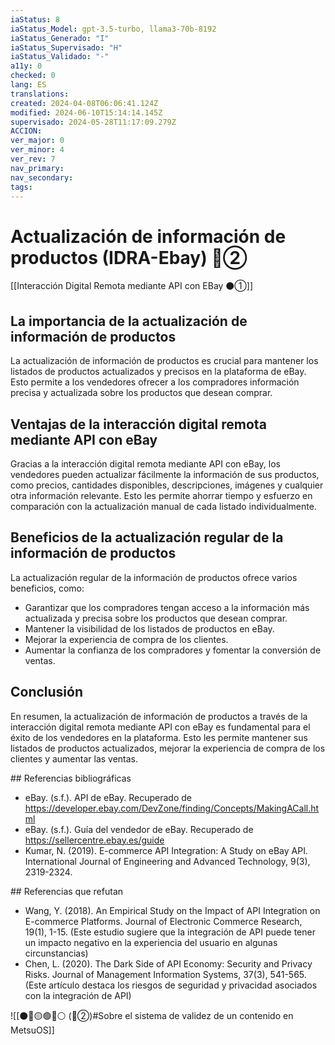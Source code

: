 ```yaml
---
iaStatus: 8
iaStatus_Model: gpt-3.5-turbo, llama3-70b-8192
iaStatus_Generado: "I"
iaStatus_Supervisado: "H"
iaStatus_Validado: "-"
a11y: 0
checked: 0
lang: ES
translations: 
created: 2024-04-08T06:06:41.124Z
modified: 2024-06-10T15:14:14.145Z
supervisado: 2024-05-28T11:17:09.279Z
ACCION: 
ver_major: 0
ver_minor: 4
ver_rev: 7
nav_primary: 
nav_secondary: 
tags:
---
```

# Actualización de información de productos (IDRA-Ebay) 🔴②

[[Interacción Digital Remota mediante API con EBay ⚫①]]

## La importancia de la actualización de información de productos

La actualización de información de productos es crucial para mantener los listados de productos actualizados y precisos en la plataforma de eBay. Esto permite a los vendedores ofrecer a los compradores información precisa y actualizada sobre los productos que desean comprar.

## Ventajas de la interacción digital remota mediante API con eBay

Gracias a la interacción digital remota mediante API con eBay, los vendedores pueden actualizar fácilmente la información de sus productos, como precios, cantidades disponibles, descripciones, imágenes y cualquier otra información relevante. Esto les permite ahorrar tiempo y esfuerzo en comparación con la actualización manual de cada listado individualmente.

## Beneficios de la actualización regular de la información de productos

La actualización regular de la información de productos ofrece varios beneficios, como:

* Garantizar que los compradores tengan acceso a la información más actualizada y precisa sobre los productos que desean comprar.
* Mantener la visibilidad de los listados de productos en eBay.
* Mejorar la experiencia de compra de los clientes.
* Aumentar la confianza de los compradores y fomentar la conversión de ventas.

## Conclusión

En resumen, la actualización de información de productos a través de la interacción digital remota mediante API con eBay es fundamental para el éxito de los vendedores en la plataforma. Esto les permite mantener sus listados de productos actualizados, mejorar la experiencia de compra de los clientes y aumentar las ventas.

## Referencias bibliográficas

* eBay. (s.f.). API de eBay. Recuperado de <https://developer.ebay.com/DevZone/finding/Concepts/MakingACall.html>
* eBay. (s.f.). Guía del vendedor de eBay. Recuperado de <https://sellercentre.ebay.es/guide>
* Kumar, N. (2019). E-commerce API Integration: A Study on eBay API. International Journal of Engineering and Advanced Technology, 9(3), 2319-2324.

## Referencias que refutan

* Wang, Y. (2018). An Empirical Study on the Impact of API Integration on E-commerce Platforms. Journal of Electronic Commerce Research, 19(1), 1-15. (Este estudio sugiere que la integración de API puede tener un impacto negativo en la experiencia del usuario en algunas circunstancias)
* Chen, L. (2020). The Dark Side of API Economy: Security and Privacy Risks. Journal of Management Information Systems, 37(3), 541-565. (Este artículo destaca los riesgos de seguridad y privacidad asociados con la integración de API)

![[⚫🔴🟡🟢🔵⚪ (🔴②)#Sobre el sistema de validez de un contenido en MetsuOS]]

